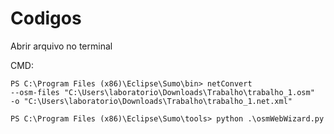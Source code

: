 # Codigos

Abrir arquivo no terminal

CMD:
```python:
PS C:\Program Files (x86)\Eclipse\Sumo\bin> netConvert 
--osm-files "C:\Users\laboratorio\Downloads\Trabalho\trabalho_1.osm"
-o "C:\Users\laboratorio\Downloads\Trabalho\trabalho_1.net.xml"
```

```python:
PS C:\Program Files (x86)\Eclipse\Sumo\tools> python .\osmWebWizard.py
```
